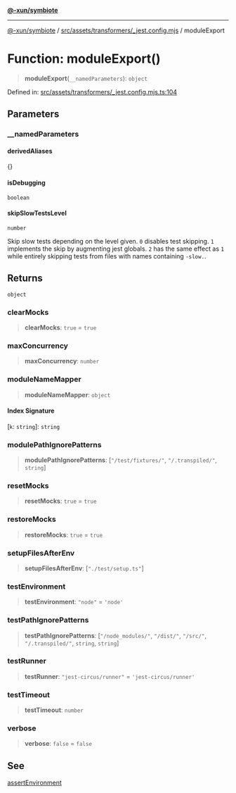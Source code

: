[**@-xun/symbiote**](../../../../../README.md)

***

[@-xun/symbiote](../../../../../README.md) / [src/assets/transformers/\_jest.config.mjs](../README.md) / moduleExport

# Function: moduleExport()

> **moduleExport**(`__namedParameters`): `object`

Defined in: [src/assets/transformers/\_jest.config.mjs.ts:104](https://github.com/Xunnamius/symbiote/blob/71ec833685b57a820bf8f2491ca78156a6893662/src/assets/transformers/_jest.config.mjs.ts#L104)

## Parameters

### \_\_namedParameters

#### derivedAliases

\{\}

#### isDebugging

`boolean`

#### skipSlowTestsLevel

`number`

Skip slow tests depending on the level given. `0` disables test skipping.
`1` implements the skip by augmenting jest globals. `2` has the same effect
as `1` while entirely skipping tests from files with names containing
`-slow.`.

## Returns

`object`

### clearMocks

> **clearMocks**: `true` = `true`

### maxConcurrency

> **maxConcurrency**: `number`

### moduleNameMapper

> **moduleNameMapper**: `object`

#### Index Signature

\[`k`: `string`\]: `string`

### modulePathIgnorePatterns

> **modulePathIgnorePatterns**: \[`"/test/fixtures/"`, `"/.transpiled/"`, `string`\]

### resetMocks

> **resetMocks**: `true` = `true`

### restoreMocks

> **restoreMocks**: `true` = `true`

### setupFilesAfterEnv

> **setupFilesAfterEnv**: \[`"./test/setup.ts"`\]

### testEnvironment

> **testEnvironment**: `"node"` = `'node'`

### testPathIgnorePatterns

> **testPathIgnorePatterns**: \[`"/node_modules/"`, `"/dist/"`, `"/src/"`, `"/.transpiled/"`, `string`, `string`\]

### testRunner

> **testRunner**: `"jest-circus/runner"` = `'jest-circus/runner'`

### testTimeout

> **testTimeout**: `number`

### verbose

> **verbose**: `false` = `false`

## See

[assertEnvironment](assertEnvironment.md)
